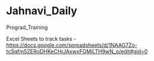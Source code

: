 # Jahnavi_Daily
Prograd_Training

Excel Sheets to track tasks - https://docs.google.com/spreadsheets/d/1NAAG7Zo-tcSqfm5ZERoDHKeCHrJAxwxFGMjLTH9wN_o/edit#gid=0
